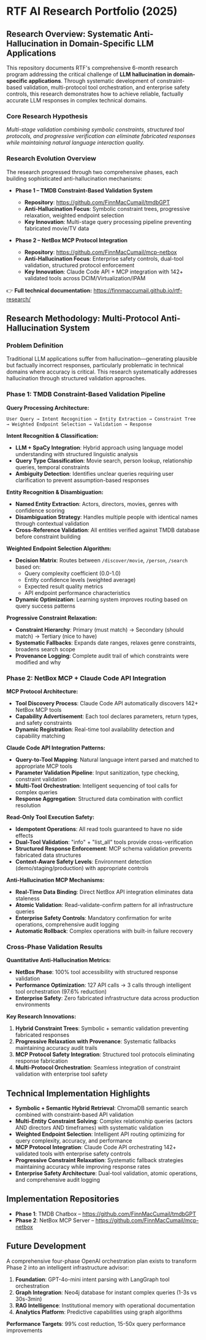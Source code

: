 # RTF AI Research Portfolio (2025)

## Research Overview: Systematic Anti-Hallucination in Domain-Specific LLM Applications

This repository documents RTF's comprehensive 6-month research program addressing the critical challenge of **LLM hallucination in domain-specific applications**. Through systematic development of constraint-based validation, multi-protocol tool orchestration, and enterprise safety controls, this research demonstrates how to achieve reliable, factually accurate LLM responses in complex technical domains.

### Core Research Hypothesis
*Multi-stage validation combining symbolic constraints, structured tool protocols, and progressive verification can eliminate fabricated responses while maintaining natural language interaction quality.*

### Research Evolution Overview
The research progressed through two comprehensive phases, each building sophisticated anti-hallucination mechanisms:

- **Phase 1 – TMDB Constraint-Based Validation System**
  - **Repository**: https://github.com/FinnMacCumail/tmdbGPT
  - **Anti-Hallucination Focus**: Symbolic constraint trees, progressive relaxation, weighted endpoint selection
  - **Key Innovation**: Multi-stage query processing pipeline preventing fabricated movie/TV data

- **Phase 2 – NetBox MCP Protocol Integration**  
  - **Repository**: https://github.com/FinnMacCumail/mcp-netbox
  - **Anti-Hallucination Focus**: Enterprise safety controls, dual-tool validation, structured protocol enforcement
  - **Key Innovation**: Claude Code API + MCP integration with 142+ validated tools across DCIM/Virtualization/IPAM

👉 **Full technical documentation:** https://finnmaccumail.github.io/rtf-research/

## Research Methodology: Multi-Protocol Anti-Hallucination System

### Problem Definition
Traditional LLM applications suffer from hallucination—generating plausible but factually incorrect responses, particularly problematic in technical domains where accuracy is critical. This research systematically addresses hallucination through structured validation approaches.

### Phase 1: TMDB Constraint-Based Validation Pipeline

**Query Processing Architecture:**
```
User Query → Intent Recognition → Entity Extraction → Constraint Tree → Weighted Endpoint Selection → Validation → Response
```

**Intent Recognition & Classification:**
- **LLM + SpaCy Integration**: Hybrid approach using language model understanding with structured linguistic analysis
- **Query Type Classification**: Movie search, person lookup, relationship queries, temporal constraints
- **Ambiguity Detection**: Identifies unclear queries requiring user clarification to prevent assumption-based responses

**Entity Recognition & Disambiguation:**
- **Named Entity Extraction**: Actors, directors, movies, genres with confidence scoring
- **Disambiguation Strategy**: Handles multiple people with identical names through contextual validation
- **Cross-Reference Validation**: All entities verified against TMDB database before constraint building

**Weighted Endpoint Selection Algorithm:**
- **Decision Matrix**: Routes between `/discover/movie`, `/person`, `/search` based on:
  - Query complexity coefficient (0.0-1.0)
  - Entity confidence levels (weighted average)
  - Expected result quality metrics
  - API endpoint performance characteristics
- **Dynamic Optimization**: Learning system improves routing based on query success patterns

**Progressive Constraint Relaxation:**
- **Constraint Hierarchy**: Primary (must match) → Secondary (should match) → Tertiary (nice to have)
- **Systematic Fallbacks**: Expands date ranges, relaxes genre constraints, broadens search scope
- **Provenance Logging**: Complete audit trail of which constraints were modified and why

### Phase 2: NetBox MCP + Claude Code API Integration

**MCP Protocol Architecture:**
- **Tool Discovery Process**: Claude Code API automatically discovers 142+ NetBox MCP tools
- **Capability Advertisement**: Each tool declares parameters, return types, and safety constraints
- **Dynamic Registration**: Real-time tool availability detection and capability matching

**Claude Code API Integration Patterns:**
- **Query-to-Tool Mapping**: Natural language intent parsed and matched to appropriate MCP tools
- **Parameter Validation Pipeline**: Input sanitization, type checking, constraint validation
- **Multi-Tool Orchestration**: Intelligent sequencing of tool calls for complex queries
- **Response Aggregation**: Structured data combination with conflict resolution

**Read-Only Tool Execution Safety:**
- **Idempotent Operations**: All read tools guaranteed to have no side effects
- **Dual-Tool Validation**: "info" + "list_all" tools provide cross-verification
- **Structured Response Enforcement**: MCP schema validation prevents fabricated data structures
- **Context-Aware Safety Levels**: Environment detection (demo/staging/production) with appropriate controls

**Anti-Hallucination MCP Mechanisms:**
- **Real-Time Data Binding**: Direct NetBox API integration eliminates data staleness
- **Atomic Validation**: Read-validate-confirm pattern for all infrastructure queries  
- **Enterprise Safety Controls**: Mandatory confirmation for write operations, comprehensive audit logging
- **Automatic Rollback**: Complex operations with built-in failure recovery

### Cross-Phase Validation Results

**Quantitative Anti-Hallucination Metrics:**
- **NetBox Phase**: 100% tool accessibility with structured response validation
- **Performance Optimization**: 127 API calls → 3 calls through intelligent tool orchestration (97.6% reduction)
- **Enterprise Safety**: Zero fabricated infrastructure data across production environments

**Key Research Innovations:**
1. **Hybrid Constraint Trees**: Symbolic + semantic validation preventing fabricated responses
2. **Progressive Relaxation with Provenance**: Systematic fallbacks maintaining accuracy audit trails
3. **MCP Protocol Safety Integration**: Structured tool protocols eliminating response fabrication
4. **Multi-Protocol Orchestration**: Seamless integration of constraint validation with enterprise tool safety

## Technical Implementation Highlights

- **Symbolic + Semantic Hybrid Retrieval**: ChromaDB semantic search combined with constraint-based API validation
- **Multi-Entity Constraint Solving**: Complex relationship queries (actors AND directors AND timeframes) with systematic validation
- **Weighted Endpoint Selection**: Intelligent API routing optimizing for query complexity, accuracy, and performance
- **MCP Protocol Integration**: Claude Code API orchestrating 142+ validated tools with enterprise safety controls
- **Progressive Constraint Relaxation**: Systematic fallback strategies maintaining accuracy while improving response rates
- **Enterprise Safety Architecture**: Dual-tool validation, atomic operations, and comprehensive audit logging

## Implementation Repositories
- **Phase 1**: TMDB Chatbox – https://github.com/FinnMacCumail/tmdbGPT
- **Phase 2**: NetBox MCP Server – https://github.com/FinnMacCumail/mcp-netbox

## Future Development
A comprehensive four-phase OpenAI orchestration plan exists to transform Phase 2 into an intelligent infrastructure advisor:
1. **Foundation**: GPT-4o-mini intent parsing with LangGraph tool orchestration
2. **Graph Integration**: Neo4j database for instant complex queries (1-3s vs 30s-3min)
3. **RAG Intelligence**: Institutional memory with operational documentation
4. **Analytics Platform**: Predictive capabilities using graph algorithms

**Performance Targets**: 99% cost reduction, 15-50x query performance improvements

